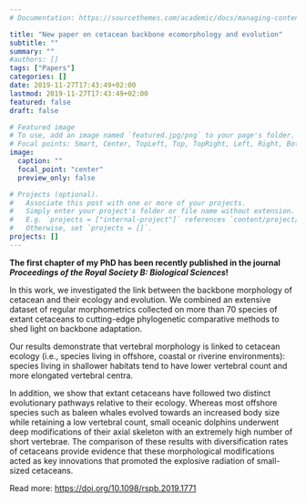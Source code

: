 ```yaml
---
# Documentation: https://sourcethemes.com/academic/docs/managing-content/

title: "New paper on cetacean backbone ecomorphology and evolution"
subtitle: ""
summary: ""
#authors: []
tags: ["Papers"]
categories: []
date: 2019-11-27T17:43:49+02:00
lastmod: 2019-11-27T17:43:49+02:00
featured: false
draft: false

# Featured image
# To use, add an image named `featured.jpg/png` to your page's folder.
# Focal points: Smart, Center, TopLeft, Top, TopRight, Left, Right, BottomLeft, Bottom, BottomRight.
image:
  caption: ""
  focal_point: "center"
  preview_only: false

# Projects (optional).
#   Associate this post with one or more of your projects.
#   Simply enter your project's folder or file name without extension.
#   E.g. `projects = ["internal-project"]` references `content/project/deep-learning/index.md`.
#   Otherwise, set `projects = []`.
projects: []
---
```


**The first chapter of my PhD has been recently published in the journal *Proceedings of the Royal Society B: Biological Sciences*!** 

In this work, we investigated the link between the backbone morphology of cetacean and their ecology and evolution. We combined an extensive dataset of regular morphometrics collected on more than 70 species of extant cetaceans to cutting-edge phylogenetic comparative methods to shed light on backbone adaptation.

Our results demonstrate that vertebral morphology is linked to cetacean ecology (i.e., species living in offshore, coastal or riverine environments): species living in shallower habitats tend to have lower vertebral count and more elongated vertebral centra.

In addition, we show that extant cetaceans have followed two distinct evolutionary pathways relative to their ecology. Whereas most offshore species such as baleen whales evolved towards an increased body size while retaining a low vertebral count, small oceanic dolphins underwent deep modifications of their axial skeleton with an extremely high number of short vertebrae. The comparison of these results with diversification rates of cetaceans provide evidence that these morphological modifications acted as key innovations that promoted the explosive radiation of small-sized cetaceans.



Read more: https://doi.org/10.1098/rspb.2019.1771

